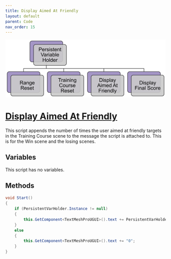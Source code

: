 ```yaml
---
title: Display Aimed At Friendly
layout: default
parent: Code
nav_order: 15
---
```


![](./PersistentVarHolderHierarchy.png)
# [Display Aimed At Friendly](https://github.com/joshberger5/Temptare/blob/second/Assets/DisplayAimedAtFriendly.cs)
This script appends the number of times the user aimed at friendly targets in the Training Course scene to the message the script is attached to. This is for the Win scene and the losing scenes.

## Variables
This script has no variables.

## Methods
```csharp
void Start()
{   
    if (PersistentVarHolder.Instance != null)
    {
        this.GetComponent<TextMeshProUGUI>().text += PersistentVarHolder.Instance.aimedAtFriendlyCount.ToString();
    }
    else
    {
        this.GetComponent<TextMeshProUGUI>().text += "0";
    }
}
```

